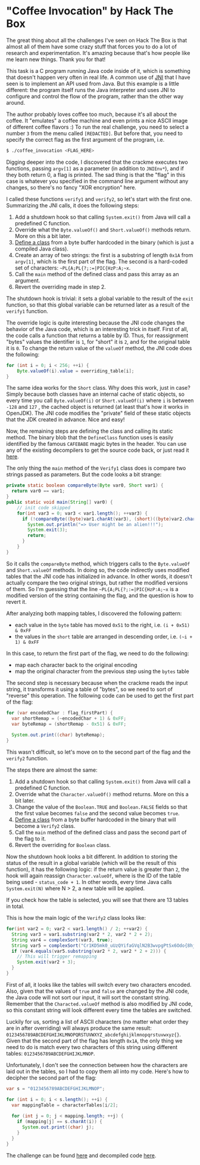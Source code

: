 
# "Coffee Invocation" by Hack The Box

The great thing about all the challenges I've seen on Hack The Box is that almost all of them have some crazy stuff that forces you to do a lot of research and experimentation. It's amazing because that's how people like me learn new things. Thank you for that!

This task is a C program running Java code inside of it, which is something that doesn't happen very often in real life. A common use of [JNI](https://docs.oracle.com/javase/8/docs/technotes/guides/jni/spec/jniTOC.html) that I have seen is to implement an API used from Java. But this example is a little different: the program itself runs the Java interpreter and uses JNI to configure and control the flow of the program, rather than the other way around.

The author probably loves coffee too much, because it's all about the coffee. It "emulates" a coffee machine and even prints a nice ASCII image of different coffee flavors :) To run the real challenge, you need to select a number `3` from the menu called `[REDACTED]`. But before that, you need to specify the correct flag as the first argument of the program, i.e.

```bash
$ ./coffee_invocation <FLAG_HERE>
```
Digging deeper into the code, I discovered that the crackme executes two functions, passing `argv[1]` as a parameter (in addition to `JNIEnv*`), and if they both return 0, a flag is printed. The sad thing is that the "flag" in this case is whatever you specified in the command line argument without any changes, so there's no fancy "XOR encryption" here.

I called these functions `verify1` and `verify2`, so let's start with the first one. Summarizing the JNI calls, it does the following steps:

1. Add a shutdown hook so that calling `System.exit()` from Java will call a predefined C function.
2. Override what the `Byte.valueOf()` and `Short.valueOf()` methods return. More on this a bit later.
3. [Define a class](https://docs.oracle.com/javase/8/docs/technotes/guides/jni/spec/functions.html#DefineClass) from a byte buffer hardcoded in the binary (which is just a compiled Java class).
4. Create an array of two strings: the first is a substring of length `0x1A` from `argv[1]`, which is the first part of the flag. The second is a hard-coded set of characters: `~PL{A;PL{?;:=|PIC{HzP:A;~x`.
5. Call the `main` method of the defined class and pass this array as an argument.
6. Revert the overriding made in step 2.

The shutdown hook is trivial: it sets a global variable to the result of the `exit` function, so that this global variable can be returned later as a result of the `verify1` function.

The override logic is quite interesting because the JNI code changes the behavior of the Java code, which is an interesting trick in itself. First of all, the code calls a function that returns a table by ID. Thus, for reassignment "bytes" values the identifier is `1`, for "short" it is `2`, and for the original table it is `0`. To change the return value of the `valueOf` method, the JNI code does the following:

```java
for (int i = 0; i < 256; ++i) {
	Byte.valueOf(i).value = overriding_table[i];
}
```

The same idea works for the `Short` class. Why does this work, just in case? Simply because both classes have an internal cache of static objects, so every time you call `Byte.valueOf(i)` or `Short.valueOf(i)` where `i` is between `-128` and `127` , the cached object is returned (at least that's how it works in OpenJDK). The JNI code modifies the "private" field of these static objects that the JDK created in advance. Nice and easy!

Now, the remaining steps are defining the class and calling its static method. The binary blob that the `DefineClass` function uses is easily identified by the famous `CAFEBABE` magic bytes in the header. You can use any of the existing decompilers to get the source code back, or just read it [here](https://github.com/itwaseasy/crackmes-solutions/tree/master/hackTheBox/coffee_invocation).

The only thing the `main` method of the `Verify1` class does is compare two strings passed as parameters. But the code looks a bit strange:

```java
private static boolean compareByte(Byte var0, Short var1) {  
  return var0 == var1;  
}
public static void main(String[] var0) {
	// init code skipped
	for(int var3 = 0; var3 < var1.length(); ++var3) {  
	  if (!compareByte((byte)var1.charAt(var3), (short)((byte)var2.charAt(var3)))) {  
	    System.out.println("=> User might be an alien!!!");  
	    System.exit(3);  
	    return;  
	  }  
	}
}
```

So it calls the `compareByte` method, which triggers calls to the `Byte.valueOf` and `Short.valueOf` methods. In doing so, the code indirectly uses modified tables that the JNI code has initialized in advance. In other words, it doesn't actually compare the two original strings, but rather the modified versions of them. So I'm guessing that the line `~PL{A;PL{?;:=|PIC{HzP:A;~x` is a modified version of the string containing the flag, and the question is how to revert it.

After analyzing both mapping tables, I discovered the following pattern:

- each value in the `byte` table has moved `0x51` to the right, i.e. `(i + 0x51) & 0xFF`
- the values in the `short` table are arranged in descending order, i.e. `(~i + 1) & 0xFF`

In this case, to return the first part of the flag, we need to do the following:

- map each character back to the original encoding
- map the original character from the previous step using the `bytes` table

The second step is necessary because when the crackme reads the input string, it transforms it using a table of "bytes", so we need to sort of "reverse" this operation. The following code can be used to get the first part of the flag:

```java
for (var encodedChar : flag_firstPart) {  
  var shortRemap = (~encodedChar + 1) & 0xFF;  
  var byteRemap = (shortRemap - 0x51) & 0xFF;  
  
  System.out.print((char) byteRemap);  
}
```

This wasn't difficult, so let's move on to the second part of the flag and the `verify2` function. 

The steps there are almost the same:

1. Add a shutdown hook so that calling `System.exit()` from Java will call a predefined C function.
2. Override what the `Character.valueOf()` method returns. More on this a bit later.
3. Change the value of the `Boolean.TRUE` and `Boolean.FALSE` fields so that the first value becomes `false` and the second value becomes `true`.
4. [Define a class](https://docs.oracle.com/javase/8/docs/technotes/guides/jni/spec/functions.html#DefineClass) from a byte buffer hardcoded in the binary that will become a `Verify2` class.
5. Call the `main` method of the defined class and pass the second part of the flag to it.
6. Revert the overriding for `Boolean` class.

Now the shutdown hook looks a bit different. In addition to storing the status of the result in a global variable (which will be the result of this function), it has the following logic: if the return value is greater than `2`, the hook will again reassign `Character.valueOf`, where is the ID of the table being used - `status_code + 1`. In other words, every time Java calls `System.exit(N)` where N > 2, a new table will be applied.

If you check how the table is selected, you will see that there are 13 tables in total.

This is how the main logic of the `Verify2` class looks like:

```java
for(int var2 = 0; var2 < var1.length() / 2; ++var2) {  
  String var3 = var1.substring(var2 * 2, var2 * 2 + 2);  
  String var4 = complexSort(var3, true);  
  String var5 = complexSort("Cr1KD5mk0_uUzQYifaGVqlN2B3wvpgPtSx6Odo{8hjJLHy9IXb4RnWZ}TAFEsMce7", false);  
  if (var4.equals(var5.substring(var2 * 2, var2 * 2 + 2))) {  
    // This will trigger remapping
    System.exit(var2 + 3);  
  }  
}
```

First of all, it looks like the tables will switch every two characters encoded. Also, given that the values of `true` and `false` are changed by the JNI code, the Java code will not sort our input, it will sort the constant string. Remember that the `Characted.valueOf` method is also modified by JNI code, so this constant string will look different every time the tables are switched.

Luckily for us, sorting a list of ASCII characters (no matter what order they are in after overriding) will always produce the same result: `0123456789ABCDEFGHIJKLMNOPQRSTUVWXYZ_abcdefghijklmnopqrstuvwxyz{}`. Given that the second part  of the flag has length `0x1A`, the only thing we need to do is match every two characters of this string using different tables: `0123456789ABCDEFGHIJKLMNOP`.

Unfortunately, I don't see the connection between how the characters are laid out in the tables, so I had to copy them all into my code. Here's how to decipher the second part of the flag:

```java
var s = "0123456789ABCDEFGHIJKLMNOP";

for (int i = 0; i < s.length(); ++i) {  
  var mappingTable = characterTables[i/2];  
  
  for (int j = 0; j < mapping.length; ++j) {  
    if (mapping[j] == s.charAt(i)) {  
      System.out.print((char) j);  
    }  
  }
}
```

The challenge can be found [here](https://app.hackthebox.com/challenges/Coffee%2520Invocation) and decompiled code [here](https://github.com/itwaseasy/crackmes-solutions/tree/master/hackTheBox/coffee_invocation).
